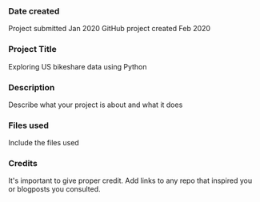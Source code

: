 ### Date created
Project submitted Jan 2020
GitHub project created Feb 2020

### Project Title
Exploring US bikeshare data using Python

### Description
Describe what your project is about and what it does

### Files used
Include the files used

### Credits
It's important to give proper credit. Add links to any repo that inspired you or blogposts you consulted.
